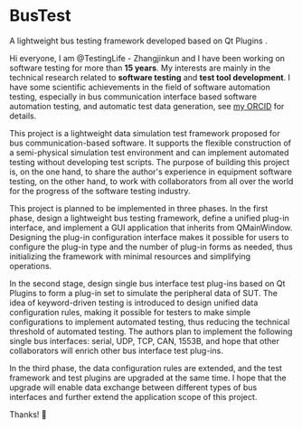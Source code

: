 # BusTest
A lightweight bus testing framework developed based on Qt Plugins .

Hi everyone, I am @TestingLife - Zhangjinkun and I have been working on software testing for more than **15 years**. My interests are mainly in the technical research related to **software testing** and **test tool development**. I have some scientific achievements in the field of software automation testing, especially in bus communication interface based software automation testing, and automatic test data generation, see [my ORCID](https://orcid.org/0000-0003-4506-3235) for details.

This project is a lightweight data simulation test framework proposed for bus communication-based software. It supports the flexible construction of a semi-physical simulation test environment and can implement automated testing without developing test scripts. The purpose of building this project is, on the one hand, to share the author's experience in equipment software testing, on the other hand, to work with collaborators from all over the world for the progress of the software testing industry.

This project is planned to be implemented in three phases.
In the first phase, design a lightweight bus testing framework, define a unified plug-in interface, and implement a GUI application that inherits from QMainWindow. Designing the plug-in configuration interface makes it possible for users to configure the plug-in type and the number of plug-in forms as needed, thus initializing the framework with minimal resources and simplifying operations.

In the second stage, design single bus interface test plug-ins based on Qt Plugins to form a plug-in set to simulate the peripheral data of SUT. The idea of keyword-driven testing is introduced to design unified data configuration rules, making it possible for testers to make simple configurations to implement automated testing, thus reducing the technical threshold of automated testing. The authors plan to implement the following single bus interfaces: serial, UDP, TCP, CAN, 1553B, and hope that other collaborators will enrich other bus interface test plug-ins.

In the third phase, the data configuration rules are extended, and the test framework and test plugins are upgraded at the same time. I hope that the upgrade will enable data exchange between different types of bus interfaces and further extend the application scope of this project.


Thanks! :sparkling_heart:
